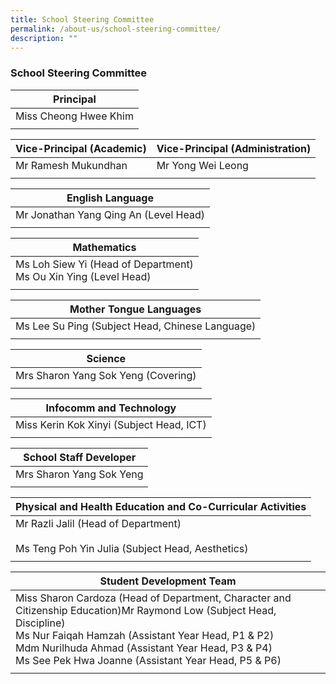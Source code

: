 ```yaml
---
title: School Steering Committee
permalink: /about-us/school-steering-committee/
description: ""
---
```

### School Steering Committee 

| Principal |
|---|
| Miss Cheong Hwee Khim |
|  |

| Vice-Principal (Academic) | Vice-Principal (Administration) |
|---|---|
| Mr Ramesh Mukundhan | Mr Yong Wei Leong |
|  |  |

| English Language |
|---|
| Mr Jonathan Yang Qing An (Level Head) |
|  |

| Mathematics |
|---|
| Ms Loh Siew Yi (Head of Department)<br>Ms Ou Xin Ying (Level Head) |
|  |

| Mother Tongue Languages |
|---|
| Ms Lee Su Ping (Subject Head, Chinese Language) |
|  |

| Science |
|---|
| Mrs Sharon Yang Sok Yeng (Covering) |
|  |

| Infocomm and Technology |
|---|
| Miss Kerin Kok Xinyi (Subject Head, ICT)  |
|  |

| School Staff Developer |
|---|
| Mrs Sharon Yang Sok Yeng |
|  |

| Physical and Health Education and Co-Curricular Activities |
|---|
| Mr Razli Jalil (Head of Department)<br><br>Ms Teng Poh Yin Julia (Subject Head, Aesthetics) |
|  |

| Student Development Team |
|---|
| Miss Sharon Cardoza (Head of Department, Character and Citizenship Education)Mr Raymond Low (Subject Head, Discipline)<br>Ms Nur Faiqah Hamzah (Assistant Year Head, P1 & P2)<br>Mdm Nurilhuda Ahmad (Assistant Year Head, P3 & P4)<br>Ms See Pek Hwa Joanne (Assistant Year Head, P5 & P6) |
|  |